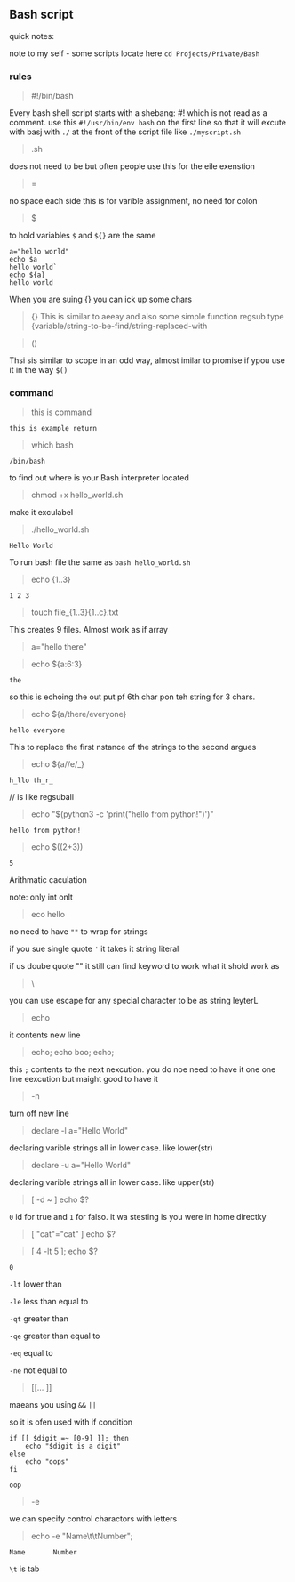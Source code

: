 ## Bash script

quick notes:

note to my self - some scripts locate here `cd Projects/Private/Bash`

### rules

> #!/bin/bash

Every bash shell script starts with a shebang: #! which is not read as a comment. use this
`#!/usr/bin/env bash` on the first line so that it will excute with basj with `./` at the front of the script file like `./myscript.sh` 

>.sh

does not need to be but often people use this for the eile exenstion

> =

no space each side this is for varible assignment, no need for colon

> $

to hold variables
`$` and `${}` are the same

```
a="hello world"
echo $a
hello world`
echo ${a}
hello world
```

When you are suing {} you can ick up some chars

>{}
This is similar to aeeay and also some simple function regsub type {variable/string-to-be-find/string-replaced-with

> ()

Thsi sis similar to scope in an odd way, almost imilar to promise if ypou use it in the way `$()`
### command

> this is command

`this is example return`

> which bash

`/bin/bash`

to find out where is your Bash interpreter located 


> chmod +x hello_world.sh

make it exculabel

> ./hello_world.sh 

`Hello World`

To run bash file the same as `bash hello_world.sh`

> echo {1..3}

`1 2 3`

> touch file_{1..3}{1..c}.txt

This creates 9 files. Almost work as if array

> a="hello there"

> echo ${a:6:3}

`the`

so this is echoing the out put pf 6th char pon teh string for 3 chars.

> echo ${a/there/everyone}

`hello everyone`

This to replace the first nstance of the strings to the second argues 

> echo ${a//e/_}

`h_llo th_r_`

// is like regsuball 


> echo "$(python3 -c 'print("hello from python!")')"

`hello from python!`



> echo $((2+3))

`5`

Arithmatic caculation

note: only int onlt 


> eco hello

no need to have `""` to wrap for strings 

if you sue single quote `'` it takes it string literal

if us doube quote "" it still can find keyword to work what it shold work as

> \ 

you can use escape for any special character to be as string leyterL

> echo

it contents new line

> echo; echo boo; echo;

this `;` contents to the next nexcution. you do noe need to have it one one line eexcution but maight good to have it



> -n

turn off new line

> declare -l a="Hello World"

declaring varible strings all in lower case. like lower(str)

>  declare -u a="Hello World"

declaring varible strings all in lower case. like upper(str)


> [ -d ~ ]
> echo $?


`0` id for true and `1` for falso. it wa stesting is you were in home directky




> [ "cat"="cat" ]
> echo $?


>[ 4 -lt 5 ]; echo $?

`0`

`-lt` lower than

`-le` less than equal to

`-qt` greater than 

`-qe` greater than equal to

`-eq` equal to

`-ne` not equal to




> [[... ]]

maeans you using `&&` `||`

so it is ofen used with if condition

```
if [[ $digit =~ [0-9] ]]; then
    echo "$digit is a digit"
else
    echo "oops"
fi
```

`oop`

> -e

we can specify control charactors with letters

> echo -e "Name\t\tNumber";

`Name		Number`

`\t` is tab









